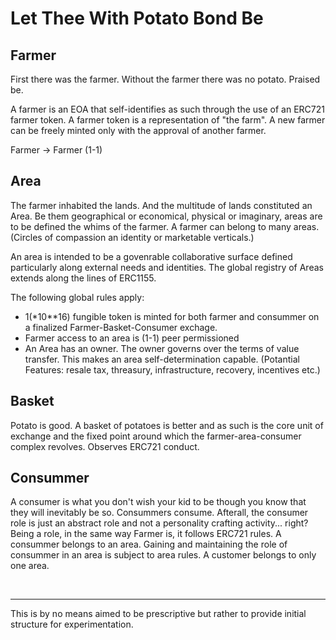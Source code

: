 # Let Thee With Potato Bond Be

## Farmer
First there was the farmer. Without the farmer there was no potato. Praised be.

A farmer is an EOA that self-identifies as such through the use of an ERC721 farmer token. A farmer token is a representation of "the farm". A new farmer can be freely minted only with the approval of another farmer. <br>

Farmer -> Farmer  (1-1)

## Area
The farmer inhabited the lands. And the multitude of lands constituted an Area. Be them geographical or economical, physical or imaginary, areas are to be defined the whims of the farmer. A farmer can belong to many areas. (Circles of compassion an identity or marketable verticals.)

An area is intended to be a govenrable collaborative surface defined particularly along external needs and identities. The global registry of Areas extends along the lines of ERC1155. 

The following global rules apply: 
- 1(*10**16) fungible token is minted for both farmer and consummer on a finalized Farmer-Basket-Consumer exchage.
- Farmer access to an area is (1-1) peer permissioned
- An Area has an owner. The owner governs over the terms of value transfer. This makes an area self-determination capable. (Potantial Features: resale tax, threasury, infrastructure, recovery, incentives etc.)

## Basket
Potato is good. A basket of potatoes is better and as such is the core unit of exchange and the fixed point around which the farmer-area-consumer complex revolves. Observes ERC721 conduct.


## Consummer
A consumer is what you don't wish your kid to be though you know that they will inevitably be so. Consummers consume. Afterall, the consumer role is just an abstract role and not a personality crafting activity... right? Being a role, in the same way Farmer is, it follows ERC721 rules. A consummer belongs to an area. Gaining and maintaining the role of consummer in an area is subject to area rules. A customer belongs to only one area.

<br>

___

This is by no means aimed to be prescriptive but rather to provide initial structure for experimentation.
